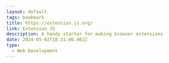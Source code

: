```yaml
---
layout: default
tags: bookmark
title: https://extension.js.org/
link: Extension JS
description: A handy starter for making browser extensions
date: 2024-05-02T18:31:06.462Z
type:
  - Web Development
---
```

